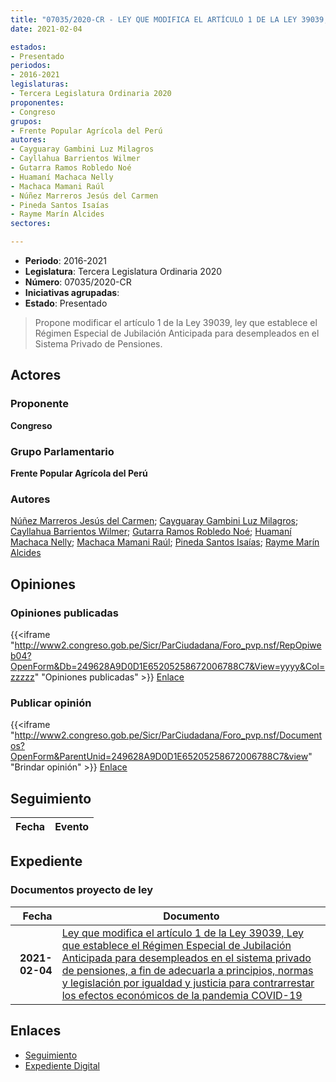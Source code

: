 ```yaml
---
title: "07035/2020-CR - LEY QUE MODIFICA EL ARTÍCULO 1 DE LA LEY 39039, LEY QUE ESTABLECE EL RÉGIMEN ESPECIAL DE JUBILACIÓN ANTICIPADA PARA DESEMP´LEADOS EN EL SISTEMA PRIVADO DE PENSIONES, A FIN DE ADECUARLA A PRINCIPIOS, NORMAS Y LEGISLACIÓN POR IGUALDAD Y JUSTICIA PARA CONTRARRESTAR LOS EFECTOS ECONÓMICOS DE LA PANDEMIA COVID-19"
date: 2021-02-04

estados:
- Presentado
periodos:
- 2016-2021
legislaturas:
- Tercera Legislatura Ordinaria 2020
proponentes:
- Congreso
grupos:
- Frente Popular Agrícola del Perú
autores:
- Cayguaray Gambini Luz Milagros
- Cayllahua Barrientos Wilmer
- Gutarra Ramos Robledo Noé
- Huamaní Machaca Nelly
- Machaca Mamani Raúl
- Núñez Marreros Jesús del Carmen
- Pineda Santos Isaías
- Rayme Marín Alcides
sectores:

---
```

- **Periodo**: 2016-2021
- **Legislatura**: Tercera Legislatura Ordinaria 2020
- **Número**: 07035/2020-CR
- **Iniciativas agrupadas**: 
- **Estado**: Presentado

> Propone modificar el artículo 1 de la Ley 39039, ley que establece el Régimen Especial de Jubilación Anticipada para desempleados en el Sistema Privado de Pensiones.


## Actores

### Proponente

**Congreso**

### Grupo Parlamentario

**Frente Popular Agrícola del Perú**

### Autores

[Núñez Marreros Jesús del Carmen](mailto:mailto:jnunez@congreso.gob.pe); [Cayguaray Gambini Luz Milagros](mailto:mailto:lcayguaray@congreso.gob.pe); [Cayllahua Barrientos Wilmer](mailto:mailto:wcayllahua@congreso.gob.pe); [Gutarra Ramos Robledo Noé](mailto:mailto:rgutarra@congreso.gob.pe); [Huamaní Machaca Nelly](mailto:mailto:nhuamani@congreso.gob.pe); [Machaca Mamani Raúl](mailto:mailto:rmachaca@congreso.gob.pe); [Pineda Santos Isaías](mailto:mailto:ipineda@congreso.gob.pe); [Rayme Marín Alcides](mailto:mailto:arayme@congreso.gob.pe)

## Opiniones

### Opiniones publicadas

{{<iframe "http://www2.congreso.gob.pe/Sicr/ParCiudadana/Foro_pvp.nsf/RepOpiweb04?OpenForm&Db=249628A9D0D1E65205258672006788C7&View=yyyy&Col=zzzzz" "Opiniones publicadas" >}}
[Enlace](http://www2.congreso.gob.pe/Sicr/ParCiudadana/Foro_pvp.nsf/RepOpiweb04?OpenForm&Db=249628A9D0D1E65205258672006788C7&View=yyyy&Col=zzzzz)

### Publicar opinión

{{<iframe "http://www2.congreso.gob.pe/Sicr/ParCiudadana/Foro_pvp.nsf/Documentos?OpenForm&ParentUnid=249628A9D0D1E65205258672006788C7&view" "Brindar opinión" >}}
[Enlace](http://www2.congreso.gob.pe/Sicr/ParCiudadana/Foro_pvp.nsf/Documentos?OpenForm&ParentUnid=249628A9D0D1E65205258672006788C7&view)


## Seguimiento

| Fecha | Evento |
|------:|--------|


## Expediente

### Documentos proyecto de ley

| Fecha | Documento |
|------:|-----------|
| **2021-02-04** | [Ley que modifica el artículo 1 de la Ley 39039, Ley que establece el Régimen Especial de Jubilación Anticipada para desempleados en el sistema privado de pensiones, a fin de adecuarla a principios, normas y legislación por igualdad y justicia para contrarrestar los efectos económicos de la pandemia COVID-19](https://leyes.congreso.gob.pe/Documentos/2016_2021/Proyectos_de_Ley_y_de_Resoluciones_Legislativas/PL07035-20210204.pdf) |

## Enlaces

- [Seguimiento](http://www2.congreso.gob.pe/Sicr/TraDocEstProc/CLProLey2016.nsf/f7fff46988ca05b1052578e100829cc7/800a63026adae92005258673000a5c79?OpenDocument)
- [Expediente Digital](http://www2.congreso.gob.pe/Sicr/TraDocEstProc/Expvirt_2011.nsf/visbusqptramdoc1621/07035?opendocument)

